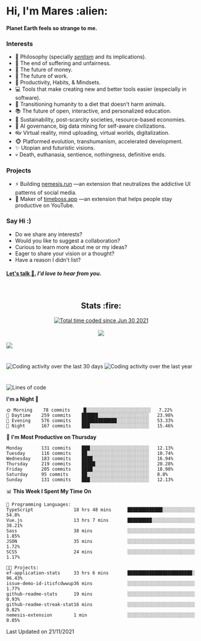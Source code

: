<h1>Hi, I'm Mares :alien:</h1>

#### Planet Earth feels so strange to me.

### **Interests**

- 🌊 Philosophy (specially [_sentism_][sentismmedium] and its implications).
- 🎯 The end of suffering and unfairness.
- 💸 The future of money.
- 💼 The future of work.
- 🧠 Productivity, Habits, & Mindsets.
- 💻 Tools that make creating new and better tools easier (especially in software).
- 🥗 Transitioning humanity to a diet that doesn't harm animals.
- 📚 The future of open, interactive, and personalized education.
- 🌱 Sustainability, post-scarcity societies, resource-based economies.
- 🤖 AI governance, big data mining for self-aware civilizations.
- 👓 Virtual reality, mind uploading, virtual worlds, digitalization.
- 🐵 Platformed evolution, transhumanism, accelerated development.
- ✨ Utopian and futuristic visions.
- 💀 Death, euthanasia, sentience, nothingness, definitive ends.


### **Projects**

- ⚡ Building [nemesis.run](https://nemesis.run) —an extension that neutralizes the addictive UI patterns of social media.
- 💎 Maker of [timeboss.app](https://timeboss.app) —an extension that helps people stay productive on YouTube.


### **Say Hi :)**

- Do we share any interests?
- Would you like to suggest a collaboration?
- Curious to learn more about me or my ideas?
- Eager to share your vision or a thought?
- Have a reason I didn't list?

#### [Let's talk :wave:.](mailto:mareszhar@gmail.com) _I'd love to hear from you_.

[sentismmedium]: https://medium.com/@mareszhar/born-a-prisoner-a-reflection-about-life-its-struggles-and-a-plan-to-escape-d8566ce9b026

<br>

<h2 align="center">Stats :fire:</h2>

<div align="center">
  <a href="https://wakatime.com/@cfdc0e0d-4860-4b62-9ff0-cb659185525e">
    <img src="https://wakatime.com/badge/user/cfdc0e0d-4860-4b62-9ff0-cb659185525e.svg" alt="Total time coded since Jun 30 2021" />
  </a>
</div>

<br>

<div align="center">
  <img src="https://github-readme-streak-stats.herokuapp.com?user=mareszhar&theme=black-ice&hide_border=true&stroke=FFFFFF15&ring=DF8FFE&fire=DF8FFE&currStreakLabel=DF8FFE&background=1A232A&currStreakNum=86FFAB">
</div>

<!-- Add or remove this: &dates=B1AAB3FF at the end of the streak stats URL if they get bugged and aren't updating -->

<br>

<img src="https://activity-graph.herokuapp.com/graph?username=mareszhar&theme=nord&bg_color=00000000&color=979797&line=DF8FFE&point=00000000&area=true&hide_border=true">

<br>

<h1></h1>

<img src="https://wakatime.com/share/@mares/5df0ff02-9c79-41b4-b540-51dc9c65a57b.svg" alt="Coding activity over the last 30 days" />
<img src="https://wakatime.com/share/@mares/ea89ba71-f374-40af-930c-e0655909fe37.svg" alt="Coding activity over the last year" />

<h1></h1>

<!--START_SECTION:waka-->
![Lines of code](https://img.shields.io/badge/From%20Hello%20World%20I%27ve%20Written-168464%20lines%20of%20code-blue)

**I'm a Night 🦉** 

```text
🌞 Morning    78 commits     █░░░░░░░░░░░░░░░░░░░░░░░░   7.22% 
🌆 Daytime    259 commits    ██████░░░░░░░░░░░░░░░░░░░   23.98% 
🌃 Evening    576 commits    █████████████░░░░░░░░░░░░   53.33% 
🌙 Night      167 commits    ███░░░░░░░░░░░░░░░░░░░░░░   15.46%

```
📅 **I'm Most Productive on Thursday** 

```text
Monday       131 commits    ███░░░░░░░░░░░░░░░░░░░░░░   12.13% 
Tuesday      116 commits    ██░░░░░░░░░░░░░░░░░░░░░░░   10.74% 
Wednesday    183 commits    ████░░░░░░░░░░░░░░░░░░░░░   16.94% 
Thursday     219 commits    █████░░░░░░░░░░░░░░░░░░░░   20.28% 
Friday       205 commits    ████░░░░░░░░░░░░░░░░░░░░░   18.98% 
Saturday     95 commits     ██░░░░░░░░░░░░░░░░░░░░░░░   8.8% 
Sunday       131 commits    ███░░░░░░░░░░░░░░░░░░░░░░   12.13%

```


📊 **This Week I Spent My Time On** 

```text
💬 Programming Languages: 
TypeScript               18 hrs 48 mins      █████████████░░░░░░░░░░░░   54.8% 
Vue.js                   13 hrs 7 mins       █████████░░░░░░░░░░░░░░░░   38.21% 
Sass                     38 mins             ░░░░░░░░░░░░░░░░░░░░░░░░░   1.85% 
JSON                     35 mins             ░░░░░░░░░░░░░░░░░░░░░░░░░   1.72% 
SCSS                     24 mins             ░░░░░░░░░░░░░░░░░░░░░░░░░   1.17%

🐱‍💻 Projects: 
ef-application-stats     33 hrs 6 mins       ████████████████████████░   96.43% 
issue-demo-id-itisfcdwwup36 mins             ░░░░░░░░░░░░░░░░░░░░░░░░░   1.77% 
github-readme-stats      19 mins             ░░░░░░░░░░░░░░░░░░░░░░░░░   0.93% 
github-readme-streak-stat16 mins             ░░░░░░░░░░░░░░░░░░░░░░░░░   0.82% 
nemesis-extension        1 min               ░░░░░░░░░░░░░░░░░░░░░░░░░   0.05%

```


 Last Updated on 21/11/2021
<!--END_SECTION:waka-->
